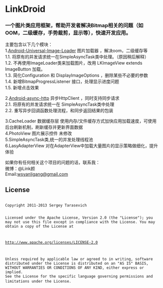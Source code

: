 LinkDroid
=========

<h3>一个图片类应用框架，帮助开发者解决Bitmap相关的问题（如OOM，二级缓存，手势裁剪，显示等），快速开发应用。<br></h3>
主要包含以下几个模块：<br>
1.<a href="https://github.com/nostra13/Android-Universal-Image-loader" >Android-Universal-Image-Loader</a> 图片加载器 ，解决oom，二级缓存等<br>
  1.1. 将原有的并发请求统一在SimpleAsyncTask类中处理。（原因稍后解释）<br>
  1.2. 不再使用ImageLoader类来加载图片，改用 LKImageView extends ImageButton 加载。<br>
  1.3. 简化Configuration 和 DisplayImageOptions ，删除某些不必要的参数<br>
  1.4. 新增BitmapProgressListener 接口，处理显示进度问题<br>
  1.5. 新增点击效果<br>
  
2.<a href="https://github.com/loopj/android-async-http">Android-async-http</a> 异步HttpClient ，同时支持同步请求<br>
  2.1. 将原有的并发请求统一在 SimpleAsyncTask类中处理<br>
  2.2. 重写异步回调函数处理流程，和同步返回结果的包装<br>

3.CacheLoader 数据缓存层 使用内存/文件缓存方式加快应用加载速度，可使用后台刷新机制，刷新缓存并更新界面数据<br>
4.PhotoView  图片展示控件 未修改<br>
5.SimpleAsyncTask类,统一的并发处理线程池<br>
6.LasyAdapterView 对在AdapterView中加载大量图片的显示策略做细化，提升体验<br>

如果你有任何相关这个项目的问题的话，联系我：<br>
微博：@Link颜<br>
Email:wsyanligang@gmail.com<br>

<h2>License</h2>
<pre>
<code>
Copyright 2011-2013 Sergey Tarasevich

Licensed under the Apache License, Version 2.0 (the "License");
you may not use this file except in compliance with the License.
You may obtain a copy of the License at

   http://www.apache.org/licenses/LICENSE-2.0

   Unless required by applicable law or agreed to in writing, software
   distributed under the License is distributed on an "AS IS" BASIS,
   WITHOUT WARRANTIES OR CONDITIONS OF ANY KIND, either express or implied.
   See the License for the specific language governing permissions and
   limitations under the License.
</code>
</pre>

  

